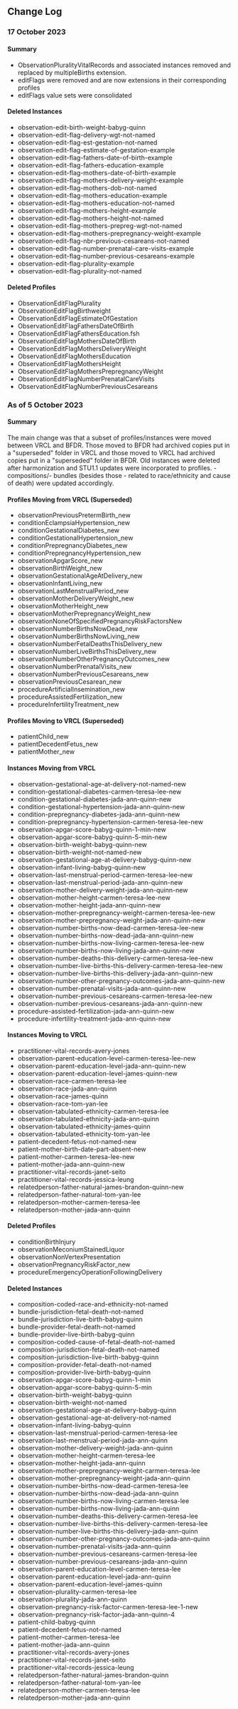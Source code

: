 ## Change Log


### 17 October 2023

#### **Summary**
- ObservationPluralityVitalRecords and associated instances removed and replaced by multipleBirths extension.
- editFlags were removed and are now extensions in their corresponding profiles
- editFlags value sets were consolidated

#### Deleted Instances
- observation-edit-birth-weight-babyg-quinn
- observation-edit-flag-delivery-wgt-not-named
- observation-edit-flag-est-gestation-not-named
- observation-edit-flag-estimate-of-gestation-example
- observation-edit-flag-fathers-date-of-birth-example
- observation-edit-flag-fathers-education-example
- observation-edit-flag-mothers-date-of-birth-example
- observation-edit-flag-mothers-delivery-weight-example
- observation-edit-flag-mothers-dob-not-named
- observation-edit-flag-mothers-education-example
- observation-edit-flag-mothers-education-not-named
- observation-edit-flag-mothers-height-example
- observation-edit-flag-mothers-height-not-named
- observation-edit-flag-mothers-prepreg-wgt-not-named
- observation-edit-flag-mothers-prepregnancy-weight-example
- observation-edit-flag-nbr-previous-cesareans-not-named
- observation-edit-flag-number-prenatal-care-visits-example
- observation-edit-flag-number-previous-cesareans-example
- observation-edit-flag-plurality-example
- observation-edit-flag-plurality-not-named


#### Deleted Profiles
- ObservationEditFlagPlurality
- ObservationEditFlagBirthweight
- ObservationEditFlagEstimateOfGestation
- ObservationEditFlagFathersDateOfBirth
- ObservationEditFlagFathersEducation.fsh
- ObservationEditFlagMothersDateOfBirth
- ObservationEditFlagMothersDeliveryWeight
- ObservationEditFlagMothersEducation
- ObservationEditFlagMothersHeight
- ObservationEditFlagMothersPrepregnancyWeight
- ObservationEditFlagNumberPrenatalCareVisits
- ObservationEditFlagNumberPreviousCesareans

### As of 5 October 2023

#### **Summary**
The main change was that a subset of profiles/instances were moved between VRCL and BFDR. Those moved to BFDR had archived copies put in a "superseded" folder in VRCL and those moved to VRCL had archived copies put in a "superseded" folder in BFDR. Old instances were deleted after harmonization and STU1.1 updates were incorporated to profiles. - compositions/- bundles (besides those - related to race/ethnicity and cause of death) were updated accordingly. 

#### **Profiles Moving from VRCL (Superseded)**

- observationPreviousPretermBirth_new
- conditionEclampsiaHypertension_new
- conditionGestationalDiabetes_new
- conditionGestationalHypertension_new
- conditionPrepregnancyDiabetes_new
- conditionPrepregnancyHypertension_new
- observationApgarScore_new
- observationBirthWeight_new
- observationGestationalAgeAtDelivery_new
- observationInfantLiving_new
- observationLastMenstrualPeriod_new
- observationMotherDeliveryWeight_new
- observationMotherHeight_new
- observationMotherPrepregnancyWeight_new
- observationNoneOfSpecifiedPregnancyRiskFactorsNew
- observationNumberBirthsNowDead_new
- observationNumberBirthsNowLiving_new
- observationNumberFetalDeathsThisDelivery_new
- observationNumberLiveBirthsThisDelivery_new
- observationNumberOtherPregnancyOutcomes_new
- observationNumberPrenatalVisits_new
- observationNumberPreviousCesareans_new
- observationPreviousCesarean_new
- procedureArtificialInsemination_new
- procedureAssistedFertilization_new
- procedureInfertilityTreatment_new

#### **Profiles Moving to VRCL (Superseded)**

- patientChild_new
- patientDecedentFetus_new
- patientMother_new

#### **Instances Moving from VRCL**

- observation-gestational-age-at-delivery-not-named-new
- condition-gestational-diabetes-carmen-teresa-lee-new
- condition-gestational-diabetes-jada-ann-quinn-new
- condition-gestational-hypertension-jada-ann-quinn-new
- condition-prepregnancy-diabetes-jada-ann-quinn-new
- condition-prepregnancy-hypertension-carmen-teresa-lee-new
- observation-apgar-score-babyg-quinn-1-min-new
- observation-apgar-score-babyg-quinn-5-min-new
- observation-birth-weight-babyg-quinn-new
- observation-birth-weight-not-named-new
- observation-gestational-age-at-delivery-babyg-quinn-new
- observation-infant-living-babyg-quinn-new
- observation-last-menstrual-period-carmen-teresa-lee-new
- observation-last-menstrual-period-jada-ann-quinn-new
- observation-mother-delivery-weight-jada-ann-quinn-new
- observation-mother-height-carmen-teresa-lee-new
- observation-mother-height-jada-ann-quinn-new
- observation-mother-prepregnancy-weight-carmen-teresa-lee-new
- observation-mother-prepregnancy-weight-jada-ann-quinn-new
- observation-number-births-now-dead-carmen-teresa-lee-new
- observation-number-births-now-dead-jada-ann-quinn-new
- observation-number-births-now-living-carmen-teresa-lee-new
- observation-number-births-now-living-jada-ann-quinn-new
- observation-number-deaths-this-delivery-carmen-teresa-lee-new
- observation-number-live-births-this-delivery-carmen-teresa-lee-new
- observation-number-live-births-this-delivery-jada-ann-quinn-new
- observation-number-other-pregnancy-outcomes-jada-ann-quinn-new
- observation-number-prenatal-visits-jada-ann-quinn-new
- observation-number-previous-cesareans-carmen-teresa-lee-new
- observation-number-previous-cesareans-jada-ann-quinn-new
- procedure-assisted-fertilization-jada-ann-quinn-new
- procedure-infertility-treatment-jada-ann-quinn-new

#### **Instances Moving to VRCL**

- practitioner-vital-records-avery-jones
- observation-parent-education-level-carmen-teresa-lee-new
- observation-parent-education-level-jada-ann-quinn-new
- observation-parent-education-level-james-quinn-new
- observation-race-carmen-teresa-lee
- observation-race-jada-ann-quinn
- observation-race-james-quinn
- observation-race-tom-yan-lee
- observation-tabulated-ethnicity-carmen-teresa-lee
- observation-tabulated-ethnicity-jada-ann-quinn
- observation-tabulated-ethnicity-james-quinn
- observation-tabulated-ethnicity-tom-yan-lee
- patient-decedent-fetus-not-named-new
- patient-mother-birth-date-part-absent-new
- patient-mother-carmen-teresa-lee-new
- patient-mother-jada-ann-quinn-new
- practitioner-vital-records-janet-seito
- practitioner-vital-records-jessica-leung
- relatedperson-father-natural-james-brandon-quinn-new
- relatedperson-father-natural-tom-yan-lee
- relatedperson-mother-carmen-teresa-lee
- relatedperson-mother-jada-ann-quinn

#### **Deleted Profiles**

- conditionBirthInjury
- observationMeconiumStainedLiquor
- observationNonVertexPresentation
- observationPregnancyRiskFactor_new
- procedureEmergencyOperationFollowingDelivery

#### **Deleted Instances**

- composition-coded-race-and-ethnicity-not-named
- bundle-jurisdiction-fetal-death-not-named
- bundle-jurisdiction-live-birth-babyg-quinn
- bundle-provider-fetal-death-not-named
- bundle-provider-live-birth-babyg-quinn
- composition-coded-cause-of-fetal-death-not-named
- composition-jurisdiction-fetal-death-not-named
- composition-jurisdiction-live-birth-babyg-quinn
- composition-provider-fetal-death-not-named
- composition-provider-live-birth-babyg-quinn
- observation-apgar-score-babyg-quinn-1-min
- observation-apgar-score-babyg-quinn-5-min
- observation-birth-weight-babyg-quinn
- observation-birth-weight-not-named
- observation-gestational-age-at-delivery-babyg-quinn
- observation-gestational-age-at-delivery-not-named
- observation-infant-living-babyg-quinn
- observation-last-menstrual-period-carmen-teresa-lee
- observation-last-menstrual-period-jada-ann-quinn
- observation-mother-delivery-weight-jada-ann-quinn
- observation-mother-height-carmen-teresa-lee
- observation-mother-height-jada-ann-quinn
- observation-mother-prepregnancy-weight-carmen-teresa-lee
- observation-mother-prepregnancy-weight-jada-ann-quinn
- observation-number-births-now-dead-carmen-teresa-lee
- observation-number-births-now-dead-jada-ann-quinn
- observation-number-births-now-living-carmen-teresa-lee
- observation-number-births-now-living-jada-ann-quinn
- observation-number-deaths-this-delivery-carmen-teresa-lee
- observation-number-live-births-this-delivery-carmen-teresa-lee
- observation-number-live-births-this-delivery-jada-ann-quinn
- observation-number-other-pregnancy-outcomes-jada-ann-quinn
- observation-number-prenatal-visits-jada-ann-quinn
- observation-number-previous-cesareans-carmen-teresa-lee
- observation-number-previous-cesareans-jada-ann-quinn
- observation-parent-education-level-carmen-teresa-lee
- observation-parent-education-level-jada-ann-quinn
- observation-parent-education-level-james-quinn
- observation-plurality-carmen-teresa-lee
- observation-plurality-jada-ann-quinn
- observation-pregnancy-risk-factor-carmen-teresa-lee-1-new
- observation-pregnancy-risk-factor-jada-ann-quinn-4
- patient-child-babyg-quinn
- patient-decedent-fetus-not-named
- patient-mother-carmen-teresa-lee
- patient-mother-jada-ann-quinn
- practitioner-vital-records-avery-jones
- practitioner-vital-records-janet-seito
- practitioner-vital-records-jessica-leung
- relatedperson-father-natural-james-brandon-quinn
- relatedperson-father-natural-tom-yan-lee
- relatedperson-mother-carmen-teresa-lee
- relatedperson-mother-jada-ann-quinn